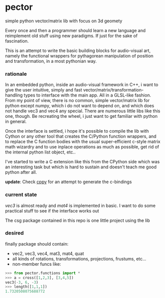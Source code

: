 # pector
simple python vector/matrix lib with focus on 3d geomety

Every once and then a programmer should learn a new language and reimplement old stuff using new paradigms.
If just for the sake of fascination.

This is an attempt to write the basic building blocks for audio-visual art,
namely the functional wrappers for pythagorean manipulation of position and transformation, in a most pythonian way.

### rationale ###

In an embedded python, inside an audio-visual framework in C++, i want to give the user intuitive, simply and fast
vector/matrix/transformation-handling types to interface with the main app. All in a GLSL-like fashion.
From my point of view, there is no common, simple vector/matrix lib for python except numpy,
which i do not want to depend on, and which does not handle vec3 and vec4 any special.
There are numerous little libs like this one, though. Be recreating the wheel,
i just want to get familiar with python in general.

Once the interface is settled, i hope it's possible to compile the lib with Cython
or any other tool that creates the C/Python function wrappers,
and to replace the C function bodies with the usual super-efficient c-style matrix math wizardry
and to use inplace operations as much as possible, get rid of the internal python list object, etc..

I've started to write a C extension like this from the CPython side which was an interesting task
but which is hard to sustain and doesn't teach me good python after all.
 
**update**: Check [cppy](https://github.com/defgsus/cppy) for an attempt to generate the c-bindings 

### current state ###

*vec3* is almost ready and *mat4* is implemented in basic. 
I want to do some practical stuff to see if the interface works out

The csg package contained in this repo is one little project using the lib  
 
### desired ###

finally package should contain:
- vec2, vec3, vec4, mat3, mat4, quat
- all kinds of rotations, transformations, projections, frustums, etc...
- non-member funcs like:
```python
>>> from pector.functions import *
>>> a = cross([1,2,3], [3,4,5])
vec3(-3, 6, -3)
>>> length([1,1,1])
1.7320508075688772
```

